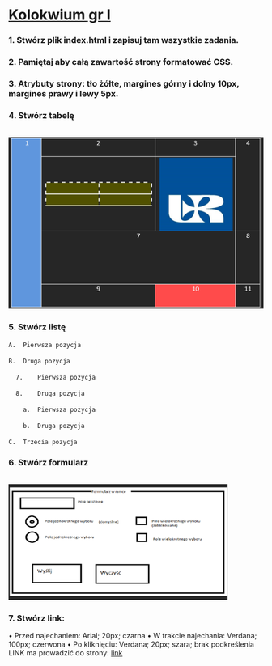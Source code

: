 # [Kolokwium gr I](https://techint.dawidolko.pl/KOLOKWIUM/Kolokwium1v1/kolokwium/) 
### 1.	Stwórz plik index.html i zapisuj tam wszystkie zadania. 
### 2.	Pamiętaj aby całą zawartość strony formatować CSS.
### 3.	Atrybuty strony: tło żółte, margines górny i dolny 10px, margines prawy i lewy 5px. 
### 4.	Stwórz tabelę 

<br>![](img/kol1v1.png)

### 5.	Stwórz listę 
```
A.	Pierwsza pozycja 

B.	Druga pozycja 

  7.	Pierwsza pozycja 
  
  8.	Druga pozycja
     
    a.	Pierwsza pozycja

    b.	Druga pozycja 
    
C.	Trzecia pozycja
```

### 6.	Stwórz formularz 

<br>![](img/kol1v2.png)
 
### 7.	Stwórz link:
•	Przed najechaniem: Arial; 20px; czarna
•	W trakcie najechania: Verdana; 100px; czerwona
•	Po kliknięciu: Verdana; 20px; szara; brak podkreślenia
LINK ma prowadzić do strony: [link](http://www.onet.pl)
